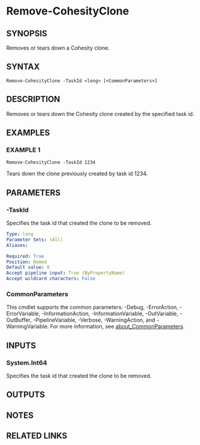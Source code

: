 # Remove-CohesityClone

## SYNOPSIS
Removes or tears down a Cohesity clone.

## SYNTAX

```
Remove-CohesityClone -TaskId <long> [<CommonParameters>]
```

## DESCRIPTION
Removes or tears down the Cohesity clone created by the specified task id.

## EXAMPLES

### EXAMPLE 1
```
Remove-CohesityClone -TaskId 1234
```

Tears down the clone previously created by task id 1234.

## PARAMETERS

### -TaskId
Specifies the task id that created the clone to be removed.

```yaml
Type: long
Parameter Sets: (All)
Aliases:

Required: True
Position: Named
Default value: 0
Accept pipeline input: True (ByPropertyName)
Accept wildcard characters: False
```

### CommonParameters
This cmdlet supports the common parameters: -Debug, -ErrorAction, -ErrorVariable, -InformationAction, -InformationVariable, -OutVariable, -OutBuffer, -PipelineVariable, -Verbose, -WarningAction, and -WarningVariable. For more information, see [about_CommonParameters](http://go.microsoft.com/fwlink/?LinkID=113216).

## INPUTS

### System.Int64
Specifies the task id that created the clone to be removed.

## OUTPUTS

## NOTES

## RELATED LINKS
